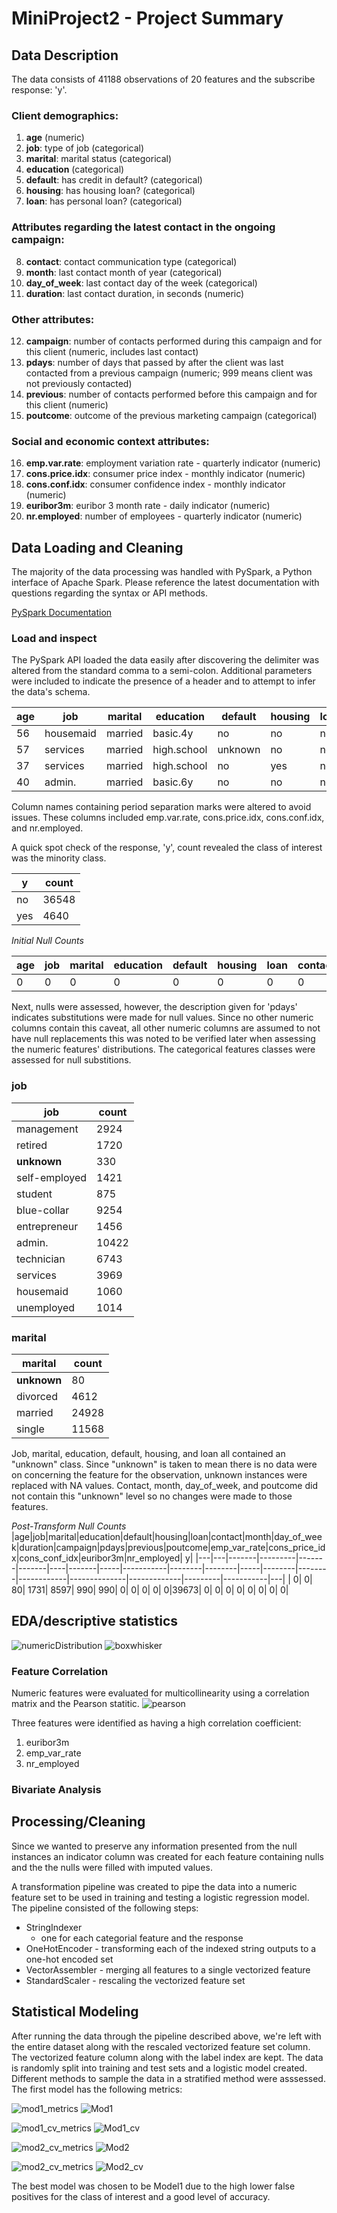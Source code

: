 # MiniProject2 - Project Summary

## Data Description
The data consists of 41188 observations of 20 features and the subscribe response: 'y'.

### Client demographics:
1. **age** (numeric)
2. **job**: type of job (categorical)
3. **marital**: marital status (categorical)
4. **education** (categorical)
5. **default**: has credit in default? (categorical)
6. **housing**: has housing loan? (categorical)
7. **loan**: has personal loan? (categorical)
### Attributes regarding the latest contact in the ongoing campaign:
8. **contact**: contact communication type (categorical)
9. **month**: last contact month of year (categorical)
10. **day_of_week**: last contact day of the week (categorical)
11. **duration**: last contact duration, in seconds (numeric)
### Other attributes:
12. **campaign**: number of contacts performed during this campaign and for this client (numeric, includes last contact)
13. **pdays**: number of days that passed by after the client was last contacted from a previous campaign (numeric; 999 means client was not previously contacted)
14. **previous**: number of contacts performed before this campaign and for this client (numeric)
15. **poutcome**: outcome of the previous marketing campaign (categorical)
### Social and economic context attributes:
16. **emp.var.rate**: employment variation rate - quarterly indicator (numeric)
17. **cons.price.idx**: consumer price index - monthly indicator (numeric) 
18. **cons.conf.idx**: consumer confidence index - monthly indicator (numeric) 
19. **euribor3m**: euribor 3 month rate - daily indicator (numeric)
20. **nr.employed**: number of employees - quarterly indicator (numeric)

## Data Loading and Cleaning
The majority of the data processing was handled with PySpark, a Python interface of Apache Spark. Please reference the latest documentation with questions regarding the syntax or API methods. 

[PySpark Documentation](https://spark.apache.org/docs/latest/api/python/)

### Load and inspect
The PySpark API loaded the data easily after discovering the delimiter was altered from the standard comma to a semi-colon. Additional parameters were included to indicate the presence of a header and to attempt to infer the data's schema. 


|age|      job|marital|  education|default|housing|loan|  contact|month|day_of_week|duration|campaign|pdays|previous|   poutcome|emp.var.rate|cons.price.idx|cons.conf.idx|euribor3m|nr.employed|  y|
|---|---------|-------|-----------|-------|-------|----|---------|-----|-----------|--------|--------|-----|--------|-----------|------------|--------------|-------------|---------|-----------|---|
| 56|housemaid|married|   basic.4y|     no|     no|  no|telephone|  may|        mon|     261|       1|  999|       0|nonexistent|         1.1|        93.994|        -36.4|    4.857|     5191.0| no|
| 57| services|married|high.school|unknown|     no|  no|telephone|  may|        mon|     149|       1|  999|       0|nonexistent|         1.1|        93.994|        -36.4|    4.857|     5191.0| no|
| 37| services|married|high.school|     no|    yes|  no|telephone|  may|        mon|     226|       1|  999|       0|nonexistent|         1.1|        93.994|        -36.4|    4.857|     5191.0| no|
| 40|   admin.|married|   basic.6y|     no|     no|  no|telephone|  may|        mon|     151|       1|  999|       0|nonexistent|         1.1|        93.994|        -36.4|    4.857|     5191.0| no|

Column names containing period separation marks were altered to avoid issues. These columns included emp.var.rate, cons.price.idx, cons.conf.idx, and nr.employed.

A quick spot check of the response, 'y', count revealed the class of interest was the minority class. 

|  y|count|
|---|-----|
| no|36548|
|yes| 4640|


*Initial Null Counts*

|age|job|marital|education|default|housing|loan|contact|month|day_of_week|duration|campaign|pdays|previous|poutcome|emp_var_rate|cons_price_idx|cons_conf_idx|euribor3m|nr_employed|  y|
|---|---|-------|---------|-------|-------|----|-------|-----|-----------|--------|--------|-----|--------|--------|------------|--------------|-------------|---------|-----------|---|
|  0|  0|      0|        0|      0|      0|   0|      0|    0|          0|       0|       0|    0|       0|       0|           0|             0|            0|        0|          0|  0|

Next, nulls were assessed, however, the description given for 'pdays' indicates substitutions were made for null values. Since no other numeric columns contain this caveat, all other numeric columns are assumed to not have null replacements this was noted to be verified later when assessing the numeric features' distributions. The categorical features classes were assessed for null substitions. 
### job
|          job|count|
|-------------|-----|
|   management| 2924|
|      retired| 1720|
|    **unknown**|  330|
|self-employed| 1421|
|      student|  875|
|  blue-collar| 9254|
| entrepreneur| 1456|
|       admin.|10422|
|   technician| 6743|
|     services| 3969|
|    housemaid| 1060|
|   unemployed| 1014|

### marital
| marital|count|
|--------|-----|
| **unknown**|   80|
|divorced| 4612|
| married|24928|
|  single|11568|

Job, marital, education, default, housing, and loan all contained an "unknown" class. Since "unknown" is taken to mean there is no data were on concerning the feature for the observation, unknown instances were replaced with NA values. Contact, month, day_of_week, and poutcome did not contain this "unknown" level so no changes were made to those features. 

*Post-Transform Null Counts*
|age|job|marital|education|default|housing|loan|contact|month|day_of_week|duration|campaign|pdays|previous|poutcome|emp_var_rate|cons_price_idx|cons_conf_idx|euribor3m|nr_employed|  y|
|---|---|-------|---------|-------|-------|----|-------|-----|-----------|--------|--------|-----|--------|--------|------------|--------------|-------------|---------|-----------|---|
|  0|  0|     80|     1731|   8597|    990| 990|      0|    0|          0|       0|       0|39673|       0|       0|           0|             0|            0|        0|          0|  0|

## EDA/descriptive statistics
![numericDistribution](../assets/distribution.jpg)
![boxwhisker](../assets/boxWhisker.jpg)

### Feature Correlation
Numeric features were evaluated for multicollinearity using a correlation matrix and the Pearson statitic.
![pearson](../assets/pearson_corr_numeric.jpg)

Three features were identified as having a high correlation coefficient: 
1. euribor3m
2. emp_var_rate
3. nr_employed
### Bivariate Analysis

## Processing/Cleaning
Since we wanted to preserve any information presented from the null instances an indicator column was created for each feature containing nulls and the the nulls were filled with imputed values.

A transformation pipeline was created to pipe the data into a numeric feature set to be used in training and testing a logistic regression model. The pipeline consisted of the following steps:
- StringIndexer
    - one for each categorial feature and the response 
- OneHotEncoder - transforming each of the indexed string outputs to a one-hot encoded set
- VectorAssembler - merging all features to a single vectorized feature
- StandardScaler - rescaling the vectorized feature set

## Statistical Modeling
After running the data through the pipeline described above, we're left with the entire dataset along with the rescaled vectorized feature set column. The vectorized feature column along with the label index are kept. The data is randomly split into training and test sets and a logistic model created. Different methods to sample the data in a stratified method were asssessed. The first model has the following metrics:

![mod1_metrics](../assets/mod1_metrics.jpg)
![Mod1](../assets/mod1_confusion_matrix.jpg)

![mod1_cv_metrics](../assets/mod1_cv_metrics.jpg)
![Mod1_cv](../assets/mod1_cv_confusion_matrix.jpg)

![mod2_cv_metrics](../assets/mod2_metrics.jpg)
![Mod2](../assets/mod2_confusion_matrix.jpg)

![mod2_cv_metrics](../assets/mod2_cv_metrics.jpg)
![Mod2_cv](../assets/mod2_cv_confusion_matrix.jpg)

The best model was chosen to be Model1 due to the high lower false positives for the class of interest and a good level of accuracy. 